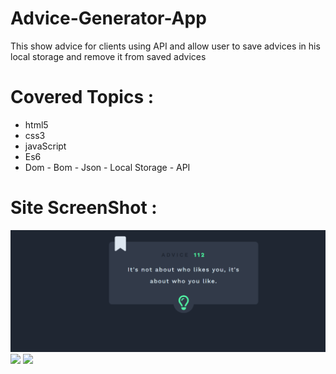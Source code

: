 # Advice-Generator-App
This show advice for clients using API and allow user to save advices in his local storage and remove it from saved advices
# Covered Topics :
- html5
- css3
- javaScript
- Es6
- Dom - Bom - Json - Local Storage - API
# Site ScreenShot :
![](Advice-Generator-App-Desgin-1.png)
![](Advice-Generator-App-Desgin-2.png)
![](Advice-Generator-App-Desgin-3.png)
